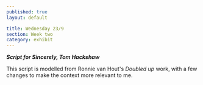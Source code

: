 ```yaml
---
published: true
layout: default

title: Wednesday 23/9
section: Week two
category: exhibit
---
```


***Script for Sincerely, Tom Hackshaw***

This script is modelled from Ronnie van Hout's _Doubled up_ work, with a few changes to make the context more relevant to me.
